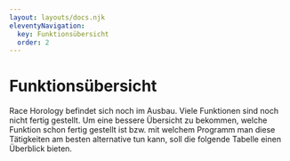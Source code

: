 ```yaml
---
layout: layouts/docs.njk
eleventyNavigation:
  key: Funktionsübersicht
  order: 2
---
```


# Funktionsübersicht

Race Horology befindet sich noch im Ausbau. Viele Funktionen sind noch nicht fertig gestellt. Um eine bessere Übersicht zu bekommen, welche Funktion schon fertig gestellt ist bzw. mit welchem Programm man diese Tätigkeiten am besten alternative tun kann, soll die folgende Tabelle einen Überblick bieten.

